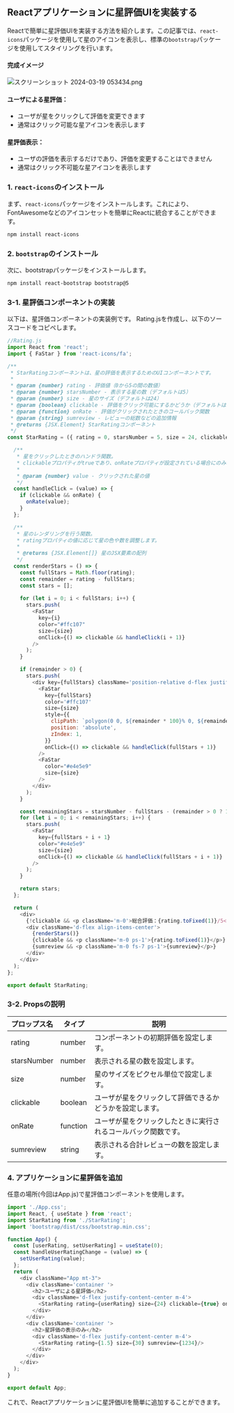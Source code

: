 ## Reactアプリケーションに星評価UIを実装する

Reactで簡単に星評価UIを実装する方法を紹介します。この記事では、`react-icons`パッケージを使用して星のアイコンを表示し、標準の`bootstrap`パッケージを使用してスタイリングを行います。

#### 完成イメージ

![スクリーンショット 2024-03-19 053434.png](https://qiita-image-store.s3.ap-northeast-1.amazonaws.com/0/3680988/974d1529-8a49-ae63-2de9-3df97d772c74.png)

#### ユーザによる星評価：
- ユーザが星をクリックして評価を変更できます
- 通常はクリック可能な星アイコンを表示します

#### 星評価表示：
- ユーザの評価を表示するだけであり、評価を変更することはできません
- 通常はクリック不可能な星アイコンを表示します
### 1. `react-icons`のインストール

まず、`react-icons`パッケージをインストールします。これにより、FontAwesomeなどのアイコンセットを簡単にReactに統合することができます。

```bash
npm install react-icons
```
### 2. `bootstrap`のインストール

次に、bootstrapパッケージをインストールします。

```bash
npm install react-bootstrap bootstrap@5
```

### 3-1. 星評価コンポーネントの実装
以下は、星評価コンポーネントの実装例です。
Rating.jsを作成し、以下のソースコードをコピぺします。
```js script  
//Rating.js
import React from 'react';
import { FaStar } from 'react-icons/fa';

/**
 * StarRatingコンポーネントは、星の評価を表示するためのUIコンポーネントです。
 * 
 * @param {number} rating - 評価値（0から5の間の数値）
 * @param {number} starsNumber - 表示する星の数（デフォルトは5）
 * @param {number} size - 星のサイズ（デフォルトは24）
 * @param {boolean} clickable - 評価をクリック可能にするかどうか（デフォルトはfalse）
 * @param {function} onRate - 評価がクリックされたときのコールバック関数
 * @param {string} sumreview - レビューの総数などの追加情報
 * @returns {JSX.Element} StarRatingコンポーネント
 */
const StarRating = ({ rating = 0, starsNumber = 5, size = 24, clickable = false, onRate, sumreview }) => {

  /**
   * 星をクリックしたときのハンドラ関数。
   * clickableプロパティがtrueであり、onRateプロパティが設定されている場合にのみ呼び出されます。
   * 
   * @param {number} value - クリックされた星の値
   */
  const handleClick = (value) => {
    if (clickable && onRate) {
      onRate(value);
    }
  };

  /**
   * 星のレンダリングを行う関数。
   * ratingプロパティの値に応じて星の色や数を調整します。
   * 
   * @returns {JSX.Element[]} 星のJSX要素の配列
   */
  const renderStars = () => {
    const fullStars = Math.floor(rating);
    const remainder = rating - fullStars;
    const stars = [];
    
    for (let i = 0; i < fullStars; i++) {
      stars.push(
        <FaStar
          key={i}
          color="#ffc107"
          size={size}
          onClick={() => clickable && handleClick(i + 1)}
        />
      );
    }

    if (remainder > 0) {
      stars.push(
        <div key={fullStars} className='position-relative d-flex justify-content-center'>
          <FaStar
            key={fullStars}
            color='#ffc107'
            size={size}
            style={{
              clipPath: `polygon(0 0, ${remainder * 100}% 0, ${remainder * 100}% 100%, 0 100%)`,
              position: 'absolute',
              zIndex: 1,
            }}
            onClick={() => clickable && handleClick(fullStars + 1)}
          />
          <FaStar
            color="#e4e5e9"
            size={size}
          />
        </div>
      );
    }

    const remainingStars = starsNumber - fullStars - (remainder > 0 ? 1 : 0);
    for (let i = 0; i < remainingStars; i++) {
      stars.push(
        <FaStar
          key={fullStars + i + 1}
          color="#e4e5e9"
          size={size}
          onClick={() => clickable && handleClick(fullStars + i + 1)}
        />
      );
    }

    return stars;
  };

  return (
    <div>
      {!clickable && <p className='m-0'>総合評価：{rating.toFixed(1)}/5</p>}
      <div className='d-flex align-items-center'>
        {renderStars()}
        {clickable && <p className='m-0 ps-1'>{rating.toFixed(1)}</p>}
        {sumreview && <p className='m-0 fs-7 ps-1'>{sumreview}</p>}
      </div>
    </div>
  );
};

export default StarRating;


```
### 3-2. Propsの説明
| プロップス名       | タイプ   | 説明                                      |
|------------------|---------|------------------------------------------|
| rating    | number  | コンポーネントの初期評価を設定します。            |
| starsNumber      | number  | 表示される星の数を設定します。                   |
| size             | number  | 星のサイズをピクセル単位で設定します。             |
| clickable        | boolean | ユーザが星をクリックして評価できるかどうかを設定します。 |
| onRate           | function| ユーザが星をクリックしたときに実行されるコールバック関数です。 |
| sumreview        | string  | 表示される合計レビューの数を設定します。             |
### 4. アプリケーションに星評価を追加
任意の場所(今回はApp.js)で星評価コンポーネントを使用します。

```js script  
import './App.css';
import React, { useState } from 'react';
import StarRating from './StarRating';
import 'bootstrap/dist/css/bootstrap.min.css';

function App() {
  const [userRating, setUserRating] = useState(0);
  const handleUserRatingChange = (value) => {
    setUserRating(value);
  };
  return (
    <div className="App mt-3">
      <div className='container '>
        <h2>ユーザによる星評価</h2>
        <div className='d-flex justify-content-center m-4'>
          <StarRating rating={userRating} size={24} clickable={true} onRate={handleUserRatingChange}/>
        </div>
      </div>
      <div className='container '>
        <h2>星評価の表示のみ</h2>
        <div className='d-flex justify-content-center m-4'>
          <StarRating rating={1.5} size={30} sumreview={1234}/>
        </div>
      </div>
    </div>
  );
}

export default App;


```
これで、Reactアプリケーションに星評価UIを簡単に追加することができます。
